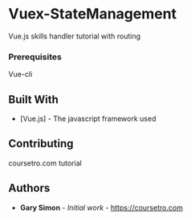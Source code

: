 # Vuex-StateManagement

Vue.js skills handler tutorial with routing


### Prerequisites

Vue-cli

## Built With

* [Vue.js] - The javascript framework used

## Contributing

coursetro.com tutorial

## Authors

* **Gary Simon** - *Initial work* - https://coursetro.com
